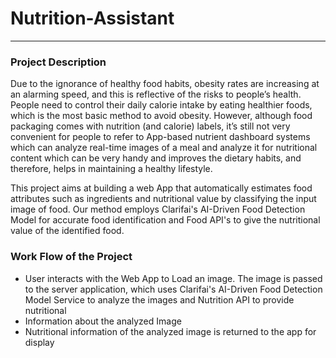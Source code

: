 # Nutrition-Assistant
---
### Project Description
 Due to the ignorance of healthy food habits, obesity rates are increasing at an alarming speed, and this is reflective of the risks to people’s health. People need to control their daily calorie intake by eating healthier foods, which is the most basic method to avoid obesity. However, although food packaging comes with nutrition (and calorie) labels, it’s still not very convenient for people to refer to App-based nutrient dashboard systems which can analyze real-time images of a meal and analyze it for nutritional content which can be very handy and improves the dietary habits, and therefore, helps in maintaining a healthy lifestyle.

This project aims at building a web App that automatically estimates food attributes such as ingredients and nutritional value by classifying the input image of food.  Our method employs Clarifai's AI-Driven Food Detection Model for accurate food identification and Food API's to give the nutritional value of the identified food.

### Work Flow of the Project
* User interacts with the Web App to Load an image.  The image is passed to the server application, which uses Clarifai's AI-Driven Food Detection Model Service to analyze the images and Nutrition API to provide nutritional 
* Information about the analyzed Image
* Nutritional information of the analyzed image is returned to the app for display
